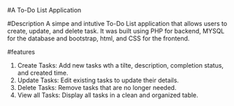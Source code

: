 #A To-Do List Application

#Description
A simpe and intutive To-Do List application that allows users to create, update, and delete task. It was built using PHP for backend, MYSQL for the database and bootstrap, html, and CSS for the frontend.

#features
1. Create Tasks: Add new tasks wth a tilte, description, completion status, and created time.
2. Update Tasks: Edit existing tasks to update their details.
3. Delete Tasks: Remove tasks that are no longer needed.
4. View all Tasks: Display all tasks in a clean and organized table. 